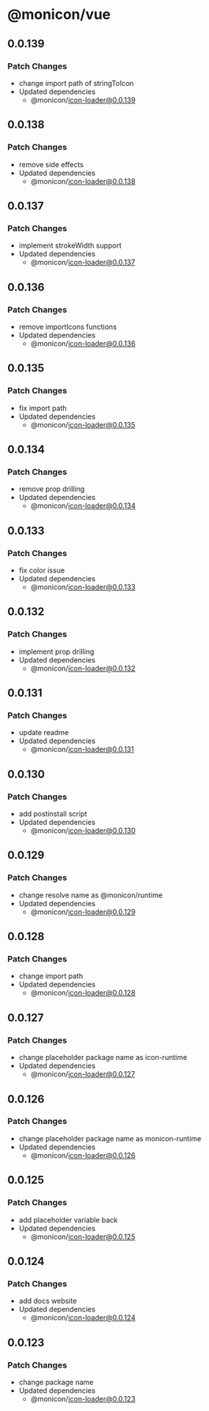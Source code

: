 # @monicon/vue

## 0.0.139

### Patch Changes

- change import path of stringToIcon
- Updated dependencies
  - @monicon/icon-loader@0.0.139

## 0.0.138

### Patch Changes

- remove side effects
- Updated dependencies
  - @monicon/icon-loader@0.0.138

## 0.0.137

### Patch Changes

- implement strokeWidth support
- Updated dependencies
  - @monicon/icon-loader@0.0.137

## 0.0.136

### Patch Changes

- remove importIcons functions
- Updated dependencies
  - @monicon/icon-loader@0.0.136

## 0.0.135

### Patch Changes

- fix import path
- Updated dependencies
  - @monicon/icon-loader@0.0.135

## 0.0.134

### Patch Changes

- remove prop drilling
- Updated dependencies
  - @monicon/icon-loader@0.0.134

## 0.0.133

### Patch Changes

- fix color issue
- Updated dependencies
  - @monicon/icon-loader@0.0.133

## 0.0.132

### Patch Changes

- implement prop drilling
- Updated dependencies
  - @monicon/icon-loader@0.0.132

## 0.0.131

### Patch Changes

- update readme
- Updated dependencies
  - @monicon/icon-loader@0.0.131

## 0.0.130

### Patch Changes

- add postinstall script
- Updated dependencies
  - @monicon/icon-loader@0.0.130

## 0.0.129

### Patch Changes

- change resolve name as @monicon/runtime
- Updated dependencies
  - @monicon/icon-loader@0.0.129

## 0.0.128

### Patch Changes

- change import path
- Updated dependencies
  - @monicon/icon-loader@0.0.128

## 0.0.127

### Patch Changes

- change placeholder package name as icon-runtime
- Updated dependencies
  - @monicon/icon-loader@0.0.127

## 0.0.126

### Patch Changes

- change placeholder package name as monicon-runtime
- Updated dependencies
  - @monicon/icon-loader@0.0.126

## 0.0.125

### Patch Changes

- add placeholder variable back
- Updated dependencies
  - @monicon/icon-loader@0.0.125

## 0.0.124

### Patch Changes

- add docs website
- Updated dependencies
  - @monicon/icon-loader@0.0.124

## 0.0.123

### Patch Changes

- change package name
- Updated dependencies
  - @monicon/icon-loader@0.0.123
